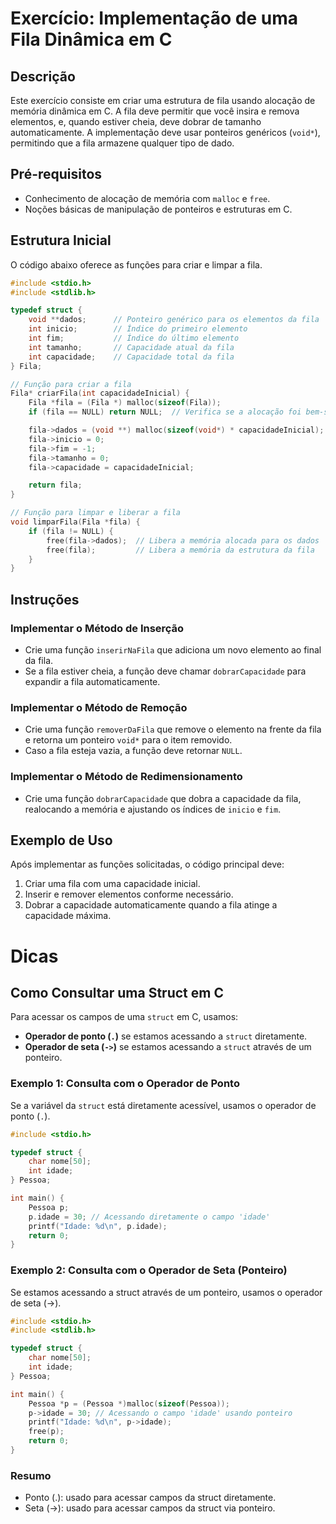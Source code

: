 # Exercício: Implementação de uma Fila Dinâmica em C

## Descrição

Este exercício consiste em criar uma estrutura de fila usando alocação de memória dinâmica em C. A fila deve permitir que você insira e remova elementos, e, quando estiver cheia, deve dobrar de tamanho automaticamente. A implementação deve usar ponteiros genéricos (`void*`), permitindo que a fila armazene qualquer tipo de dado.

## Pré-requisitos

- Conhecimento de alocação de memória com `malloc` e `free`.
- Noções básicas de manipulação de ponteiros e estruturas em C.

## Estrutura Inicial

O código abaixo oferece as funções para criar e limpar a fila.

```c
#include <stdio.h>
#include <stdlib.h>

typedef struct {
    void **dados;      // Ponteiro genérico para os elementos da fila
    int inicio;        // Índice do primeiro elemento
    int fim;           // Índice do último elemento
    int tamanho;       // Capacidade atual da fila
    int capacidade;    // Capacidade total da fila
} Fila;

// Função para criar a fila
Fila* criarFila(int capacidadeInicial) {
    Fila *fila = (Fila *) malloc(sizeof(Fila));
    if (fila == NULL) return NULL;  // Verifica se a alocação foi bem-sucedida

    fila->dados = (void **) malloc(sizeof(void*) * capacidadeInicial);
    fila->inicio = 0;
    fila->fim = -1;
    fila->tamanho = 0;
    fila->capacidade = capacidadeInicial;

    return fila;
}

// Função para limpar e liberar a fila
void limparFila(Fila *fila) {
    if (fila != NULL) {
        free(fila->dados);  // Libera a memória alocada para os dados
        free(fila);         // Libera a memória da estrutura da fila
    }
}
```

## Instruções

### Implementar o Método de Inserção
- Crie uma função `inserirNaFila` que adiciona um novo elemento ao final da fila.
- Se a fila estiver cheia, a função deve chamar `dobrarCapacidade` para expandir a fila automaticamente.

### Implementar o Método de Remoção
- Crie uma função `removerDaFila` que remove o elemento na frente da fila e retorna um ponteiro `void*` para o item removido.
- Caso a fila esteja vazia, a função deve retornar `NULL`.

### Implementar o Método de Redimensionamento
- Crie uma função `dobrarCapacidade` que dobra a capacidade da fila, realocando a memória e ajustando os índices de `inicio` e `fim`.

## Exemplo de Uso
Após implementar as funções solicitadas, o código principal deve:

1. Criar uma fila com uma capacidade inicial.
2. Inserir e remover elementos conforme necessário.
3. Dobrar a capacidade automaticamente quando a fila atinge a capacidade máxima.

# Dicas

## Como Consultar uma Struct em C

Para acessar os campos de uma `struct` em C, usamos:
- **Operador de ponto (`.`)** se estamos acessando a `struct` diretamente.
- **Operador de seta (`->`)** se estamos acessando a `struct` através de um ponteiro.

### Exemplo 1: Consulta com o Operador de Ponto

Se a variável da `struct` está diretamente acessível, usamos o operador de ponto (`.`).

```c
#include <stdio.h>

typedef struct {
    char nome[50];
    int idade;
} Pessoa;

int main() {
    Pessoa p;
    p.idade = 30; // Acessando diretamente o campo 'idade'
    printf("Idade: %d\n", p.idade);
    return 0;
}
```

### Exemplo 2: Consulta com o Operador de Seta (Ponteiro)

Se estamos acessando a struct através de um ponteiro, usamos o operador de seta (->).

```c
#include <stdio.h>
#include <stdlib.h>

typedef struct {
    char nome[50];
    int idade;
} Pessoa;

int main() {
    Pessoa *p = (Pessoa *)malloc(sizeof(Pessoa));
    p->idade = 30; // Acessando o campo 'idade' usando ponteiro
    printf("Idade: %d\n", p->idade);
    free(p);
    return 0;
}
```

### Resumo
- Ponto (.): usado para acessar campos da struct diretamente.
- Seta (->): usado para acessar campos da struct via ponteiro.

